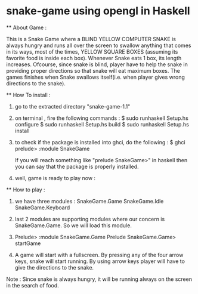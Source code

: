 snake-game using opengl in Haskell
==========

** About Game :
  
This is a Snake Game where a BLIND YELLOW COMPUTER SNAKE is always hungry and runs all over the screen to swallow anything that comes in its ways, most of the times, YELLOW SQUARE BOXES (assuming its favorite food is inside each box). Whenever Snake eats 1 box, its length increases. 
  Ofcourse, since snake is blind, player have to help the snake in providing proper directions so that snake will eat maximum boxes. 
  The games finishes when Snake swallows itself(i.e. when player gives wrong directions to the snake).

** How To install :

1) go to the extracted directory "snake-game-1.1"

2) on terminal , fire the following commands :
      $ sudo runhaskell Setup.hs configure
      $ sudo runhaskell Setup.hs build
      $ sudo runhaskell Setup.hs install

3) to check if the package is installed into ghci, do the following :
      $ ghci
      prelude> :module SnakeGame

   If you will reach something like "prelude SnakeGame>" in haskell then you can say that the package is properly installed.

4) well, game is ready to play now :

** How to play :

1) we have three modules : 
		SnakeGame.Game
		SnakeGame.Idle
		SnakeGame.Keyboard

2) last 2 modules are supporting modules where our concern is SnakeGame.Game. So we will load this module.

3) Prelude> :module SnakeGame.Game 
   Prelude SnakeGame.Game> startGame  

4) A game will start with a fullscreen. By pressing any of the four arrow keys, snake will start running. By using arrow keys player will have to give the directions to the snake.

  Note : Since snake is always hungry, it will be running always on the screen in the search of food.
